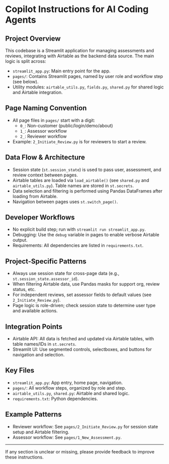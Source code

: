 # Copilot Instructions for AI Coding Agents

## Project Overview
This codebase is a Streamlit application for managing assessments and reviews, integrating with Airtable as the backend data source. The main logic is split across:
- `streamlit_app.py`: Main entry point for the app.
- `pages/`: Contains Streamlit pages, named by user role and workflow step (see below).
- Utility modules: `airtable_utils.py`, `fields.py`, `shared.py` for shared logic and Airtable integration.

## Page Naming Convention
- All page files in `pages/` start with a digit:
  - `0_`: Non-customer (public/login/demo/about)
  - `1_`: Assessor workflow
  - `2_`: Reviewer workflow
- Example: `2_Initiate_Review.py` is for reviewers to start a review.

## Data Flow & Architecture
- Session state (`st.session_state`) is used to pass user, assessment, and review context between pages.
- Airtable tables are loaded via `load_airtable()` (see `shared.py` and `airtable_utils.py`). Table names are stored in `st.secrets`.
- Data selection and filtering is performed using Pandas DataFrames after loading from Airtable.
- Navigation between pages uses `st.switch_page()`.

## Developer Workflows
- No explicit build step; run with `streamlit run streamlit_app.py`.
- Debugging: Use the `debug` variable in pages to enable verbose Airtable output.
- Requirements: All dependencies are listed in `requirements.txt`.

## Project-Specific Patterns
- Always use session state for cross-page data (e.g., `st.session_state.assessor_id`).
- When filtering Airtable data, use Pandas masks for support org, review status, etc.
- For independent reviews, set assessor fields to default values (see `2_Initiate_Review.py`).
- Page logic is role-driven; check session state to determine user type and available actions.

## Integration Points
- Airtable API: All data is fetched and updated via Airtable tables, with table names/IDs in `st.secrets`.
- Streamlit UI: Use segmented controls, selectboxes, and buttons for navigation and selection.

## Key Files
- `streamlit_app.py`: App entry, home page, navigation.
- `pages/`: All workflow steps, organized by role and step.
- `airtable_utils.py`, `shared.py`: Airtable and shared logic.
- `requirements.txt`: Python dependencies.

## Example Patterns
- Reviewer workflow: See `pages/2_Initiate_Review.py` for session state setup and Airtable filtering.
- Assessor workflow: See `pages/1_New_Assessment.py`.

---
If any section is unclear or missing, please provide feedback to improve these instructions.
